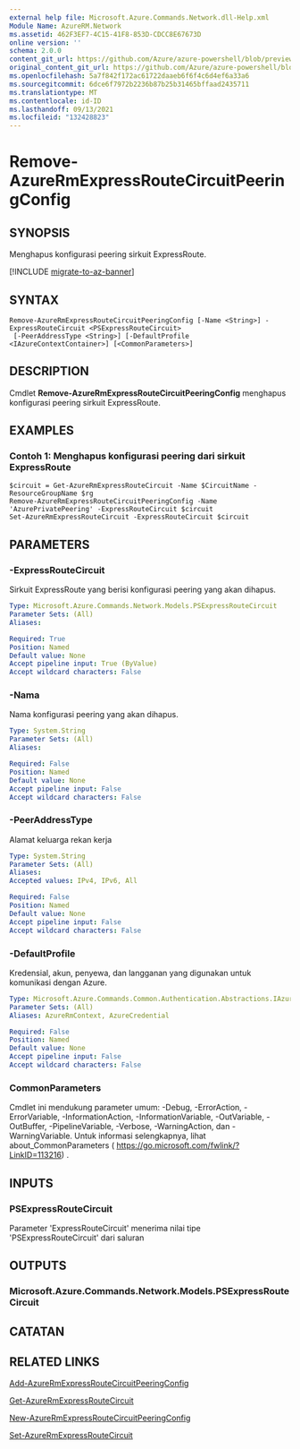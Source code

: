 ```yaml
---
external help file: Microsoft.Azure.Commands.Network.dll-Help.xml
Module Name: AzureRM.Network
ms.assetid: 462F3EF7-4C15-41F8-853D-CDCC8E67673D
online version: ''
schema: 2.0.0
content_git_url: https://github.com/Azure/azure-powershell/blob/preview/src/ResourceManager/Network/Commands.Network/help/Remove-AzureRmExpressRouteCircuitPeeringConfig.md
original_content_git_url: https://github.com/Azure/azure-powershell/blob/preview/src/ResourceManager/Network/Commands.Network/help/Remove-AzureRmExpressRouteCircuitPeeringConfig.md
ms.openlocfilehash: 5a7f842f172ac61722daaeb6f6f4c6d4ef6a33a6
ms.sourcegitcommit: 6dce6f7972b2236b87b25b31465bffaad2435711
ms.translationtype: MT
ms.contentlocale: id-ID
ms.lasthandoff: 09/13/2021
ms.locfileid: "132428823"
---
```

# Remove-AzureRmExpressRouteCircuitPeeringConfig

## SYNOPSIS
Menghapus konfigurasi peering sirkuit ExpressRoute.

[!INCLUDE [migrate-to-az-banner](../../includes/migrate-to-az-banner.md)]

## SYNTAX

```
Remove-AzureRmExpressRouteCircuitPeeringConfig [-Name <String>] -ExpressRouteCircuit <PSExpressRouteCircuit>
 [-PeerAddressType <String>] [-DefaultProfile <IAzureContextContainer>] [<CommonParameters>]
```

## DESCRIPTION
Cmdlet **Remove-AzureRmExpressRouteCircuitPeeringConfig** menghapus konfigurasi peering sirkuit ExpressRoute.

## EXAMPLES

### Contoh 1: Menghapus konfigurasi peering dari sirkuit ExpressRoute
```
$circuit = Get-AzureRmExpressRouteCircuit -Name $CircuitName -ResourceGroupName $rg
Remove-AzureRmExpressRouteCircuitPeeringConfig -Name 'AzurePrivatePeering' -ExpressRouteCircuit $circuit
Set-AzureRmExpressRouteCircuit -ExpressRouteCircuit $circuit
```

## PARAMETERS

### -ExpressRouteCircuit
Sirkuit ExpressRoute yang berisi konfigurasi peering yang akan dihapus.

```yaml
Type: Microsoft.Azure.Commands.Network.Models.PSExpressRouteCircuit
Parameter Sets: (All)
Aliases: 

Required: True
Position: Named
Default value: None
Accept pipeline input: True (ByValue)
Accept wildcard characters: False
```

### -Nama
Nama konfigurasi peering yang akan dihapus.

```yaml
Type: System.String
Parameter Sets: (All)
Aliases: 

Required: False
Position: Named
Default value: None
Accept pipeline input: False
Accept wildcard characters: False
```

### -PeerAddressType
Alamat keluarga rekan kerja

```yaml
Type: System.String
Parameter Sets: (All)
Aliases: 
Accepted values: IPv4, IPv6, All

Required: False
Position: Named
Default value: None
Accept pipeline input: False
Accept wildcard characters: False
```

### -DefaultProfile
Kredensial, akun, penyewa, dan langganan yang digunakan untuk komunikasi dengan Azure.

```yaml
Type: Microsoft.Azure.Commands.Common.Authentication.Abstractions.IAzureContextContainer
Parameter Sets: (All)
Aliases: AzureRmContext, AzureCredential

Required: False
Position: Named
Default value: None
Accept pipeline input: False
Accept wildcard characters: False
```

### CommonParameters
Cmdlet ini mendukung parameter umum: -Debug, -ErrorAction, -ErrorVariable, -InformationAction, -InformationVariable, -OutVariable, -OutBuffer, -PipelineVariable, -Verbose, -WarningAction, dan -WarningVariable. Untuk informasi selengkapnya, lihat about_CommonParameters ( https://go.microsoft.com/fwlink/?LinkID=113216) .

## INPUTS

### PSExpressRouteCircuit
Parameter 'ExpressRouteCircuit' menerima nilai tipe 'PSExpressRouteCircuit' dari saluran

## OUTPUTS

### Microsoft.Azure.Commands.Network.Models.PSExpressRouteCircuit

## CATATAN

## RELATED LINKS

[Add-AzureRmExpressRouteCircuitPeeringConfig](Add-AzureRmExpressRouteCircuitPeeringConfig.md)

[Get-AzureRmExpressRouteCircuit](Get-AzureRmExpressRouteCircuit.md)

[New-AzureRmExpressRouteCircuitPeeringConfig](New-AzureRmExpressRouteCircuitPeeringConfig.md)

[Set-AzureRmExpressRouteCircuit](Set-AzureRmExpressRouteCircuit.md)
